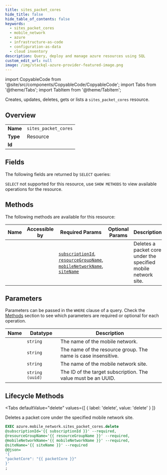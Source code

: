 ```yaml
--- 
title: sites_packet_cores
hide_title: false
hide_table_of_contents: false
keywords:
  - sites_packet_cores
  - mobile_network
  - azure
  - infrastructure-as-code
  - configuration-as-data
  - cloud inventory
description: Query, deploy and manage azure resources using SQL
custom_edit_url: null
image: /img/stackql-azure-provider-featured-image.png
---
```


import CopyableCode from '@site/src/components/CopyableCode/CopyableCode';
import Tabs from '@theme/Tabs';
import TabItem from '@theme/TabItem';

Creates, updates, deletes, gets or lists a <code>sites_packet_cores</code> resource.

## Overview
<table><tbody>
<tr><td><b>Name</b></td><td><code>sites_packet_cores</code></td></tr>
<tr><td><b>Type</b></td><td>Resource</td></tr>
<tr><td><b>Id</b></td><td><CopyableCode code="azure.mobile_network.sites_packet_cores" /></td></tr>
</tbody></table>

## Fields

The following fields are returned by `SELECT` queries:

`SELECT` not supported for this resource, use `SHOW METHODS` to view available operations for the resource.


## Methods

The following methods are available for this resource:

<table>
<thead>
    <tr>
    <th>Name</th>
    <th>Accessible by</th>
    <th>Required Params</th>
    <th>Optional Params</th>
    <th>Description</th>
    </tr>
</thead>
<tbody>
<tr>
    <td><a href="#delete"><CopyableCode code="delete" /></a></td>
    <td><CopyableCode code="exec" /></td>
    <td><a href="#parameter-subscriptionId"><code>subscriptionId</code></a>, <a href="#parameter-resourceGroupName"><code>resourceGroupName</code></a>, <a href="#parameter-mobileNetworkName"><code>mobileNetworkName</code></a>, <a href="#parameter-siteName"><code>siteName</code></a></td>
    <td></td>
    <td>Deletes a packet core under the specified mobile network site.</td>
</tr>
</tbody>
</table>

## Parameters

Parameters can be passed in the `WHERE` clause of a query. Check the [Methods](#methods) section to see which parameters are required or optional for each operation.

<table>
<thead>
    <tr>
    <th>Name</th>
    <th>Datatype</th>
    <th>Description</th>
    </tr>
</thead>
<tbody>
<tr id="parameter-mobileNetworkName">
    <td><CopyableCode code="mobileNetworkName" /></td>
    <td><code>string</code></td>
    <td>The name of the mobile network.</td>
</tr>
<tr id="parameter-resourceGroupName">
    <td><CopyableCode code="resourceGroupName" /></td>
    <td><code>string</code></td>
    <td>The name of the resource group. The name is case insensitive.</td>
</tr>
<tr id="parameter-siteName">
    <td><CopyableCode code="siteName" /></td>
    <td><code>string</code></td>
    <td>The name of the mobile network site.</td>
</tr>
<tr id="parameter-subscriptionId">
    <td><CopyableCode code="subscriptionId" /></td>
    <td><code>string (uuid)</code></td>
    <td>The ID of the target subscription. The value must be an UUID.</td>
</tr>
</tbody>
</table>

## Lifecycle Methods

<Tabs
    defaultValue="delete"
    values={[
        { label: 'delete', value: 'delete' }
    ]}
>
<TabItem value="delete">

Deletes a packet core under the specified mobile network site.

```sql
EXEC azure.mobile_network.sites_packet_cores.delete 
@subscriptionId='{{ subscriptionId }}' --required, 
@resourceGroupName='{{ resourceGroupName }}' --required, 
@mobileNetworkName='{{ mobileNetworkName }}' --required, 
@siteName='{{ siteName }}' --required 
@@json=
'{
"packetCore": "{{ packetCore }}"
}'
;
```
</TabItem>
</Tabs>
